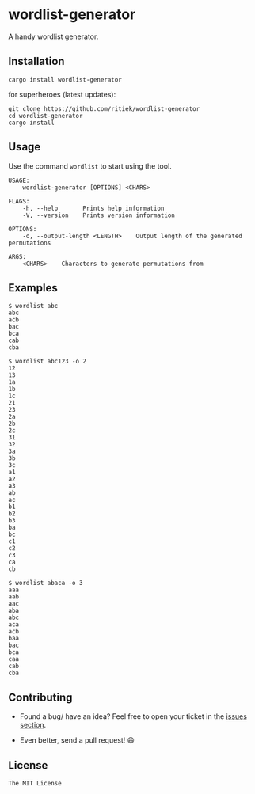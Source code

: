 # wordlist-generator

A handy wordlist generator.

## Installation

```
cargo install wordlist-generator
```

for superheroes (latest updates):

```
git clone https://github.com/ritiek/wordlist-generator
cd wordlist-generator
cargo install
```

## Usage

Use the command `wordlist` to start using the tool.

```
USAGE:
    wordlist-generator [OPTIONS] <CHARS>

FLAGS:
    -h, --help       Prints help information
    -V, --version    Prints version information

OPTIONS:
    -o, --output-length <LENGTH>    Output length of the generated permutations

ARGS:
    <CHARS>    Characters to generate permutations from
```

## Examples

```
$ wordlist abc
abc
acb
bac
bca
cab
cba
```

```
$ wordlist abc123 -o 2
12
13
1a
1b
1c
21
23
2a
2b
2c
31
32
3a
3b
3c
a1
a2
a3
ab
ac
b1
b2
b3
ba
bc
c1
c2
c3
ca
cb
```

```
$ wordlist abaca -o 3
aaa
aab
aac
aba
abc
aca
acb
baa
bac
bca
caa
cab
cba
```

## Contributing

- Found a bug/ have an idea? Feel free to open your ticket in the [issues section](https://github.com/ritiek/wordlist-generator/issues).

- Even better, send a pull request! :smile:

## License

`The MIT License`
